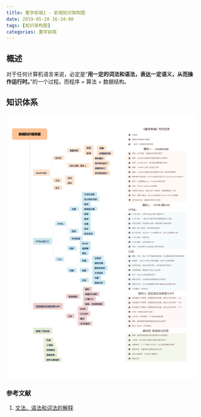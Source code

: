 ```yaml
---
title: 重学前端1 - 前端知识架构图
date: 2019-05-20 16:34:00
tags: [知识架构图]
categories: 重学前端
---
```

## 概述
对于任何计算机语言来说，必定是“**用一定的词法和语法，表达一定语义，从而操作运行时。**”的一个过程。而程序 = 算法 + 数据结构。
<!-- more -->

## 知识体系
![](重学前端1-前端知识架构/1-1.jpg)

### 参考文献
1. [文法、语法和词法的解释](https://blog.csdn.net/zhouhao88410234/article/details/71190691)



